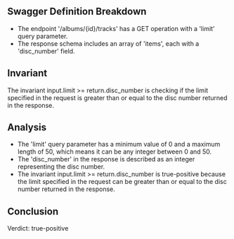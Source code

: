 ## Swagger Definition Breakdown
- The endpoint '/albums/{id}/tracks' has a GET operation with a 'limit' query parameter.
- The response schema includes an array of 'items', each with a 'disc_number' field.

## Invariant
The invariant input.limit >= return.disc_number is checking if the limit specified in the request is greater than or equal to the disc number returned in the response.

## Analysis
- The 'limit' query parameter has a minimum value of 0 and a maximum length of 50, which means it can be any integer between 0 and 50.
- The 'disc_number' in the response is described as an integer representing the disc number.
- The invariant input.limit >= return.disc_number is true-positive because the limit specified in the request can be greater than or equal to the disc number returned in the response.

## Conclusion
Verdict: true-positive
